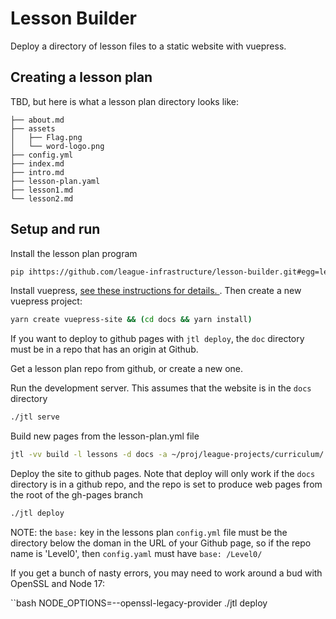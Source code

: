 # Lesson Builder

Deploy a directory of lesson files to a static website with vuepress. 

## Creating a lesson plan

TBD, but here is what a lesson plan directory looks like:

```
├── about.md
├── assets
│   ├── Flag.png
│   └── word-logo.png
├── config.yml
├── index.md
├── intro.md
├── lesson-plan.yaml
├── lesson1.md
└── lesson2.md
```

## Setup and run 

Install the lesson plan program 
```bash 
pip ihttps://github.com/league-infrastructure/lesson-builder.git#egg=lesson-builder
```

Install vuepress, [see these instructions for details. ](https://vuepress.vuejs.org/guide/getting-started.html). Then create a new vuepress project:

```bash
yarn create vuepress-site && (cd docs && yarn install)
```

If you want to deploy to github pages with `jtl deploy`, the `doc` directory must be in a repo that has an 
origin at Github. 


Get a lesson plan repo from github, or create a new one. 


Run the development server. This assumes that the website is in the `docs` directory
    
```bash
./jtl serve
```


Build new pages from the lesson-plan.yml file

```bash
jtl -vv build -l lessons -d docs -a ~/proj/league-projects/curriculum/
```


Deploy the site to github pages. Note that deploy will only work if the `docs` directory is in a github repo, and the repo is set to produce web pages from the root of the gh-pages branch

```bash
./jtl deploy
```


NOTE: the `base:` key in the lessons plan `config.yml` file  must be the directory below the doman in the URL of your Github page, so if the repo name is 'Level0', then `config.yaml` must have `base: /Level0/`


If you get a bunch of nasty errors, you may need to work around a bud with OpenSSL and Node 17:

``bash
NODE_OPTIONS=--openssl-legacy-provider ./jtl deploy
```